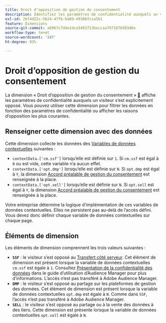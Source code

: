 ```yaml
---
title: Droit d’opposition de gestion du consentement
description: Identifiez les paramètres de confidentialité auxquels un visiteur s’est opposé.
exl-id: 2bf4d22c-5b24-47fb-b489-49388fcca5b1
feature: Dimensions
source-git-commit: a6967c7d4e1dca5491f13beccaa797167b503d6e
workflow-type: tm+mt
source-wordcount: '247'
ht-degree: 93%

---
```


# Droit d’opposition de gestion du consentement

La dimension « Droit d’opposition de gestion du consentement » [&#128279;](overview.md) affiche les paramètres de confidentialité auxquels un visiteur s’est explicitement opposé. Vous pouvez utiliser cette dimension pour filtrer les données en fonction des paramètres de confidentialité ou afficher les raisons d’opposition les plus courantes.

## Renseigner cette dimension avec des données

Cette dimension collecte les données des [Variables de données contextuelles](/help/implement/vars/page-vars/contextdata.md) suivantes :

* `contextData.['cm.ssf']` lorsqu’elle est définie sur `1`. Si `cm.ssf` est égal à `0` ou est vide, cette variable n’a aucun effet.
* `contextData.['opt.dmp']` lorsqu’elle est définie sur `N`. Si `opt.dmp` est égal à `Y`, la dimension [Accord préalable de gestion du consentement](cm-opt-in.md) est renseignée à la place.
* `contextData.['opt.sell']` lorsqu’elle est définie sur `N`. Si `opt.sell` est égal à `Y`, la dimension [Accord préalable de gestion du consentement](cm-opt-in.md) est renseignée à la place.

Votre entreprise détermine la logique d’implémentation de ces variables de données contextuelles. Elles ne persistent pas au-delà de l’accès défini. Vous devez donc définir chaque variable de données contextuelles sur chaque page.

## Éléments de dimension

Les éléments de dimension comprennent les trois valeurs suivantes :

* **`SSF`** : le visiteur s’est opposé au [Transfert côté serveur](/help/admin/tools/manage-rs/edit-settings/general/c-server-side-forwarding/ssf.md). Cet élément de dimension est présent lorsque la variable de données contextuelles `cm.ssf` est égale à `1`. Consultez [Présentation de la confidentialité des données](https://experienceleague.adobe.com/docs/audience-manager/user-guide/overview/data-privacy/data-privacy.html?lang=fr) dans le guide d’utilisation d’Audience Manager pour plus d’informations. L’accès n’est pas transféré à Adobe Audience Manager.
* **`DMP`** : le visiteur s’est opposé au partage sur les plateformes de gestion des données. Cet élément de dimension est présent lorsque la variable de données contextuelles `opt.dmp` est égale à `N`. Comme dans `SSF`, l’accès n’est pas transféré à Adobe Audience Manager.
* **`SELL`** : le visiteur s’est opposé au partage ou à la vente des données à des tiers. Cette dimension est présente lorsque la variable de données contextuelles `opt.sell` est égale à `N`.
